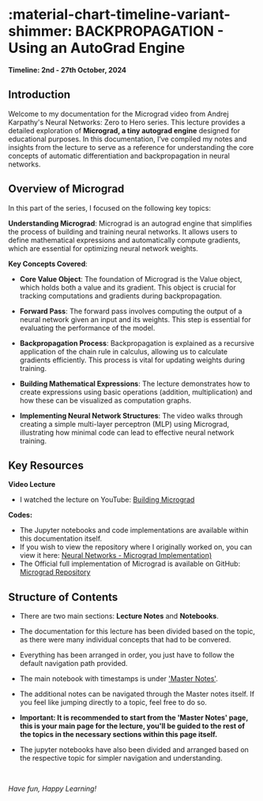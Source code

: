 <!-- ---
hide:
  - navigation
--- -->

# **:material-chart-timeline-variant-shimmer: BACKPROPAGATION - Using an AutoGrad Engine**

**Timeline: 2nd - 27th October, 2024**

## Introduction

Welcome to my documentation for the Micrograd video from Andrej Karpathy's Neural Networks: Zero to Hero series. This lecture provides a detailed exploration of **Micrograd, a tiny autograd engine** designed for educational purposes. In this documentation, I’ve compiled my notes and insights from the lecture to serve as a reference for understanding the core concepts of automatic differentiation and backpropagation in neural networks.

## Overview of Micrograd

In this part of the series, I focused on the following key topics:

**Understanding Micrograd**: Micrograd is an autograd engine that simplifies the process of building and training neural networks. It allows users to define mathematical expressions and automatically compute gradients, which are essential for optimizing neural network weights.

**Key Concepts Covered**:

- **Core Value Object**: The foundation of Micrograd is the Value object, which holds both a value and its gradient. This object is crucial for tracking computations and gradients during backpropagation.
  
- **Forward Pass**: The forward pass involves computing the output of a neural network given an input and its weights. This step is essential for evaluating the performance of the model.

- **Backpropagation Process**: Backpropagation is explained as a recursive application of the chain rule in calculus, allowing us to calculate gradients efficiently. This process is vital for updating weights during training.

- **Building Mathematical Expressions**: The lecture demonstrates how to create expressions using basic operations (addition, multiplication) and how these can be visualized as computation graphs.

- **Implementing Neural Network Structures**: The video walks through creating a simple multi-layer perceptron (MLP) using Micrograd, illustrating how minimal code can lead to effective neural network training.

## Key Resources

**Video Lecture**

- I watched the lecture on YouTube: [Building Micrograd](https://youtu.be/PaCmpygFfXo?si=YW_rkr7LU44YwouD)

**Codes:**

- The Jupyter notebooks and code implementations are available within this documentation itself.
- If you wish to view the repository where I originally worked on, you can view it here: [Neural Networks - Micrograd Implementation)](https://github.com/MuzzammilShah/NeuralNetworks-Micrograd-Implementation)
- The Official full implementation of Micrograd is available on GitHub: [Micrograd Repository](https://github.com/karpathy/micrograd)

## Structure of Contents

- There are two main sections: **Lecture Notes** and **Notebooks**.

- The documentation for this lecture has been divided based on the topic, as there were many individual concepts that had to be convered.

- Everything has been arranged in order, you just have to follow the default navigation path provided.

- The main notebook with timestamps is under ['Master Notes'](notes/A-main-video-lecture-notes.md).

- The additional notes can be navigated through the Master notes itself. If you feel like jumping directly to a topic, feel free to do so.

- **Important: It is recommended to start from the 'Master Notes' page, this is your main page for the lecture, you'll be guided to the rest of the topics in the necessary sections within this page itself.**

- The jupyter notebooks have also been divided and arranged based on the respective topic for simpler navigation and understanding.

&nbsp;

*Have fun, Happy Learning!*